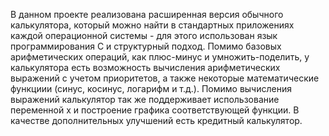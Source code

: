 В данном проекте реализована расширенная версия обычного калькулятора, который можно найти в стандартных приложениях каждой операционной системы - для этого использован язык программирования С и структурный подход. Помимо базовых арифметических операций, как плюс-минус и умножить-поделить, у калькулятора есть возможность вычисления арифметических выражений с учетом приоритетов, а также некоторые математические функциии (синус, косинус, логарифм и т.д.). Помимо вычисления выражений калькулятор так же поддерживает использование переменной x и построение графика соответствующей функции. В качестве дополнительных улучшений есть кредитный калькулятор.
